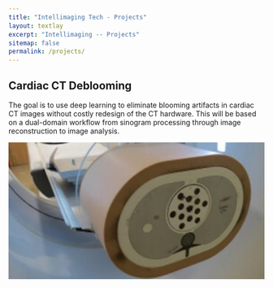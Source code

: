 ```yaml
---
title: "Intellimaging Tech - Projects"
layout: textlay
excerpt: "Intellimaging -- Projects"
sitemap: false
permalink: /projects/
---
```




## Cardiac CT Deblooming 

The goal is to use deep learning to eliminate blooming artifacts in cardiac CT images without costly redesign of the CT hardware. This will be based on a dual-domain workflow from sinogram processing through image reconstruction to image analysis.


<p align = "left">
<img src = "https://raw.githubusercontent.com/WANG-AXIS/wang-axis.github.io/master/images/projects/cardiac_ct_deblooming.png" width="600">
</p>
<p align = "left">
</p>

















